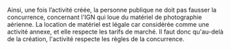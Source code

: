 Ainsi, une fois l’activité créée, la personne publique ne doit pas fausser la concurrence, concernant l'IGN qui loue du matériel de photographie aérienne. La location de matériel est légale car considérée comme une activité annexe, et elle respecte les tarifs de marché. Il faut donc qu'au-delà de la création, l'activité respecte les règles de la concurrence.
